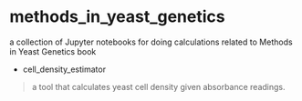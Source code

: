 # methods_in_yeast_genetics
a collection of Jupyter notebooks for doing calculations related to Methods in Yeast Genetics book

* cell_density_estimator
> a tool that calculates yeast cell density given absorbance readings.
